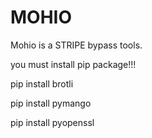 # MOHIO
Mohio is a STRIPE bypass tools.

you must install pip package!!!

pip install brotli

pip install pymango

pip install pyopenssl
